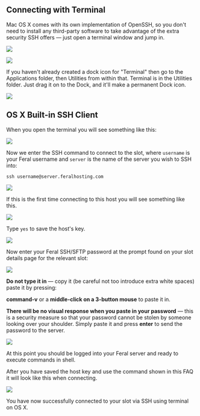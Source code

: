 
Connecting with Terminal
---

Mac OS X comes with its own implementation of OpenSSH, so you don't need to install any third-party software to take advantage of the extra security SSH offers — just open a terminal window and jump in.

![](https://raw.github.com/feralhosting/feralfilehosting/master/Feral%20Wiki/0%20Generic/macterminal1.png)

![](https://raw.github.com/feralhosting/feralfilehosting/master/Feral%20Wiki/0%20Generic/macterminal2.png)

If you haven't already created a dock icon for "Terminal" then  go to the Applications folder, then Utilities from within that. Terminal is in the Utilities folder. Just drag it on to the Dock, and it'll make a permanent Dock icon.

![](https://raw.github.com/feralhosting/feralfilehosting/master/Feral%20Wiki/0%20Generic/terminalicon.png)

OS X Built-in SSH Client
---

When you open the terminal you will see something like this:

![](https://raw.github.com/feralhosting/feralfilehosting/master/Feral%20Wiki/SSH/SSH%20guide%20basics%20-%20OS%20X/3.png)

Now we enter the SSH command to connect to the slot, where `username` is your Feral username and `server` is the name of the server you wish to SSH into:

~~~
ssh username@server.feralhosting.com
~~~

![](https://raw.github.com/feralhosting/feralfilehosting/master/Feral%20Wiki/SSH/SSH%20guide%20basics%20-%20OS%20X/4.png)

If this is the first time connecting to this host you will see something like this.

![](https://raw.github.com/feralhosting/feralfilehosting/master/Feral%20Wiki/SSH/SSH%20guide%20basics%20-%20OS%20X/5.png)

Type `yes` to save the host's key.

![](https://raw.github.com/feralhosting/feralfilehosting/master/Feral%20Wiki/SSH/SSH%20guide%20basics%20-%20OS%20X/6.png)

Now enter your Feral SSH/SFTP password at the prompt found on your slot details page for the relevant slot:

![](https://raw.github.com/feralhosting/feralfilehosting/master/Feral%20Wiki/0%20Generic/slot_detail_ssh.png)

**Do not type it in** — copy it (be careful not too introduce extra white spaces) paste it by pressing: 

**command-v** or a **middle-click on a 3-button mouse** to paste it in.

**There will be no visual response when you paste in your password** — this is a security measure so that your password cannot be stolen by someone looking over your shoulder. Simply paste it and press **enter** to send the password to the server.

![](https://raw.github.com/feralhosting/feralfilehosting/master/Feral%20Wiki/SSH/SSH%20guide%20basics%20-%20OS%20X/7.png)

At this point you should be logged into your Feral server and ready to execute commands in shell.

After you have saved the host key and use the command shown in this FAQ it will look like this when connecting.

![](https://raw.github.com/feralhosting/feralfilehosting/master/Feral%20Wiki/SSH/SSH%20guide%20basics%20-%20OS%20X/8.png)

You have now successfully connected to your slot via SSH using terminal on OS X.




